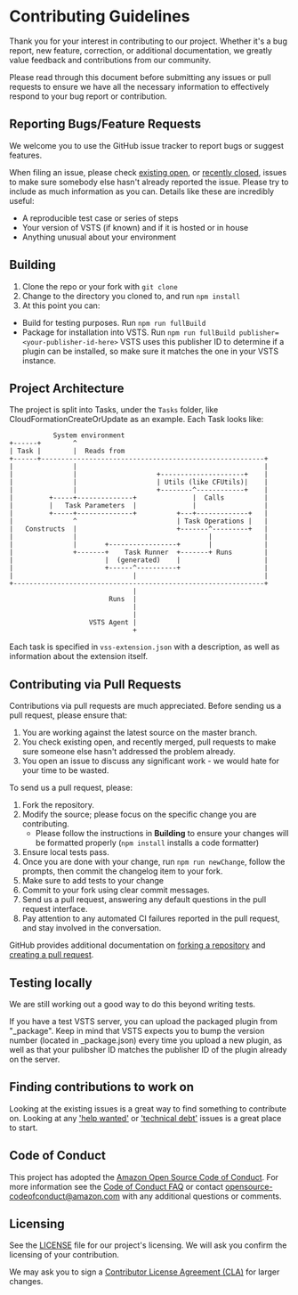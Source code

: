 # Contributing Guidelines

Thank you for your interest in contributing to our project. Whether it's a bug report, new feature, correction, or additional
documentation, we greatly value feedback and contributions from our community.

Please read through this document before submitting any issues or pull requests to ensure we have all the necessary
information to effectively respond to your bug report or contribution.

## Reporting Bugs/Feature Requests

We welcome you to use the GitHub issue tracker to report bugs or suggest features.

When filing an issue, please check [existing open](https://github.com/aws/aws-vsts-tools/issues), or [recently closed](https://github.com/aws/aws-vsts-tools/issues?q=is%3Aissue+is%3Aclosed), issues to make sure somebody else hasn't already
reported the issue. Please try to include as much information as you can. Details like these are incredibly useful:

-   A reproducible test case or series of steps
-   Your version of VSTS (if known) and if it is hosted or in house
-   Anything unusual about your environment

## Building

1. Clone the repo or your fork with `git clone`
2. Change to the directory you cloned to, and run `npm install`
3. At this point you can:

-   Build for testing purposes. Run `npm run fullBuild`
-   Package for installation into VSTS. Run `npm run fullBuild publisher=<your-publisher-id-here>` VSTS uses this publisher ID to determine if a plugin can be installed, so make sure it matches the one in your VSTS instance.

## Project Architecture

The project is split into Tasks, under the `Tasks` folder, like CloudFormationCreateOrUpdate as an example.
Each Task looks like:

```
           System environment
+------+        ^
| Task |        |  Reads from
+------+--------------------------------------------------------+
|               |                                               |
|               |                    +---------------------+    |
|               |                    | Utils (like CFUtils)|    |
|               |                    +--------^------------+    |
|         +-----+--------------+              |  Calls          |
|         |   Task Parameters  |              |                 |
|         +-----+--------------+          +---+-------------+   |
|               ^                         | Task Operations |   |
|   Constructs  |                         +-------^---------+   |
|               |                                 |             |
|               |       +-----------------+       |             |
|               +-------+    Task Runner  +-------+ Runs        |
|                       |  (generated)    |                     |
|                       +------^----------+                     |
|                              |                                |
+---------------------------------------------------------------+
                               |
                         Runs  |
                               |
                               |
                    VSTS Agent |
                               +
```

Each task is specified in `vss-extension.json` with a description, as well as information about the
extension itself.

## Contributing via Pull Requests

Contributions via pull requests are much appreciated. Before sending us a pull request, please ensure that:

1. You are working against the latest source on the master branch.
2. You check existing open, and recently merged, pull requests to make sure someone else hasn't addressed the problem already.
3. You open an issue to discuss any significant work - we would hate for your time to be wasted.

To send us a pull request, please:

1. Fork the repository.
2. Modify the source; please focus on the specific change you are contributing.
    - Please follow the instructions in **Building** to ensure your changes will be formatted properly (`npm install` installs a code formatter)
3. Ensure local tests pass.
4. Once you are done with your change, run `npm run newChange`, follow the prompts, then commit the changelog item to your fork.
5. Make sure to add tests to your change
6. Commit to your fork using clear commit messages.
7. Send us a pull request, answering any default questions in the pull request interface.
8. Pay attention to any automated CI failures reported in the pull request, and stay involved in the conversation.

GitHub provides additional documentation on [forking a repository](https://help.github.com/articles/fork-a-repo/) and
[creating a pull request](https://help.github.com/articles/creating-a-pull-request/).

## Testing locally

We are still working out a good way to do this beyond writing tests.

If you have a test VSTS server, you can upload the packaged plugin from "\_package". Keep in mind that VSTS expects you to bump the version number (located in \_package.json) every time you upload a new plugin, as well as that your pulibsher ID matches the publisher ID of the plugin already on the server.

## Finding contributions to work on

Looking at the existing issues is a great way to find something to contribute on. Looking at any ['help wanted'](https://github.com/aws/aws-vsts-tools/issues?q=is%3Aissue+is%3Aopen+label%3A%22help+wanted%22) or ['technical debt'](https://github.com/aws/aws-vsts-tools/issues?q=is%3Aissue+is%3Aopen+label%3A%22technical-debt%22) issues is a great place to start.

## Code of Conduct

This project has adopted the [Amazon Open Source Code of Conduct](https://aws.github.io/code-of-conduct).
For more information see the [Code of Conduct FAQ](https://aws.github.io/code-of-conduct-faq) or contact
[opensource-codeofconduct@amazon.com](mailto:opensource-codeofconduct@amazon.com) with any additional questions or comments.

## Licensing

See the [LICENSE](LICENSE) file for our project's licensing. We will ask you confirm the licensing of your contribution.

We may ask you to sign a [Contributor License Agreement (CLA)](http://en.wikipedia.org/wiki/Contributor_License_Agreement) for larger changes.
